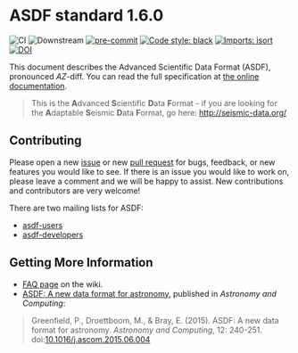 ASDF standard 1.6.0
===================
![CI](https://github.com/asdf-format/asdf-standard/workflows/CI/badge.svg)
![Downstream](https://github.com/asdf-format/asdf-standard/workflows/Downstream/badge.svg)
[![pre-commit](https://img.shields.io/badge/pre--commit-enabled-brightgreen?logo=pre-commit&logoColor=white)](https://github.com/pre-commit/pre-commit)
[![Code style: black](https://img.shields.io/badge/code%20style-black-000000.svg)](https://github.com/psf/black)
[![Imports: isort](https://img.shields.io/badge/%20imports-isort-%231674b1?style=flat&labelColor=ef8336)](https://pycqa.github.io/isort/)
[![DOI](https://zenodo.org/badge/18113139.svg)](https://zenodo.org/badge/latestdoi/18113139)

This document describes the Advanced Scientific Data Format (ASDF),
pronounced *AZ*-diff.  You can read the full specification at [the online documentation](http://asdf-standard.readthedocs.io/).

> This is the **A**dvanced **S**cientific **D**ata **F**ormat - if you are looking for the **A**daptable **S**eismic **D**ata **F**ormat, go here: http://seismic-data.org/


## Contributing
Please open a new [issue](https://github.com/spacetelescope/asdf-standard/issue) or new [pull request](https://github.com/spacetelescope/asdf-standard/pulls) for bugs, feedback, or new features you would like to see. If there is an issue you would like to work on, please leave a comment and we will be happy to assist. New contributions and contributors are very welcome!

There are two mailing lists for ASDF:

* [asdf-users](https://groups.google.com/forum/#!forum/asdf-users)
* [asdf-developers](https://groups.google.com/forum/#!forum/asdf-developers)

## Getting More Information

* [FAQ page](https://github.com/spacetelescope/asdf-standard/wiki/FAQ) on the wiki.
* [ASDF: A new data format for astronomy](https://doi.org/10.1016/j.ascom.2015.06.004), published in *Astronomy and Computing*:

> Greenfield, P., Droettboom, M., & Bray, E. (2015). ASDF: A new data format for astronomy. *Astronomy and Computing*, 12: 240-251.
> doi:[10.1016/j.ascom.2015.06.004](https://doi.org/10.1016/j.ascom.2015.06.004)
